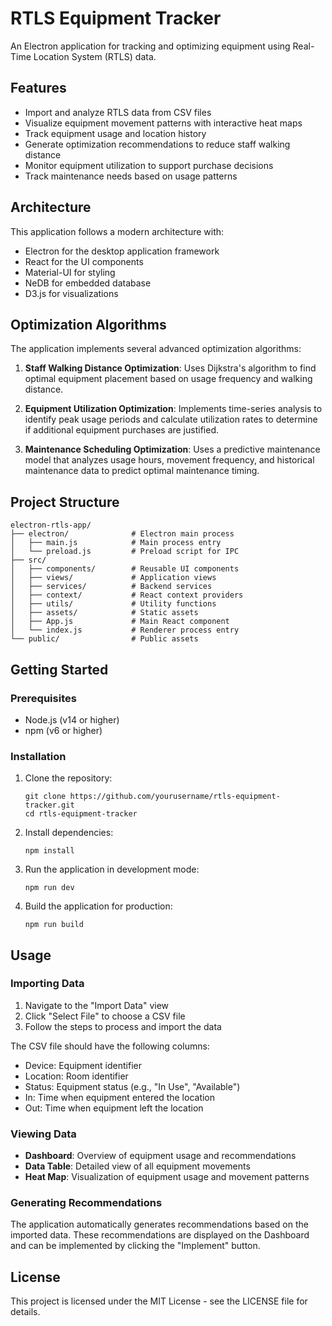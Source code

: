 # RTLS Equipment Tracker

An Electron application for tracking and optimizing equipment using Real-Time Location System (RTLS) data.

## Features

- Import and analyze RTLS data from CSV files
- Visualize equipment movement patterns with interactive heat maps
- Track equipment usage and location history
- Generate optimization recommendations to reduce staff walking distance
- Monitor equipment utilization to support purchase decisions
- Track maintenance needs based on usage patterns

## Architecture

This application follows a modern architecture with:

- Electron for the desktop application framework
- React for the UI components
- Material-UI for styling
- NeDB for embedded database
- D3.js for visualizations

## Optimization Algorithms

The application implements several advanced optimization algorithms:

1. **Staff Walking Distance Optimization**: Uses Dijkstra's algorithm to find optimal equipment placement based on usage frequency and walking distance.

2. **Equipment Utilization Optimization**: Implements time-series analysis to identify peak usage periods and calculate utilization rates to determine if additional equipment purchases are justified.

3. **Maintenance Scheduling Optimization**: Uses a predictive maintenance model that analyzes usage hours, movement frequency, and historical maintenance data to predict optimal maintenance timing.

## Project Structure

```
electron-rtls-app/
├── electron/              # Electron main process
│   ├── main.js            # Main process entry
│   └── preload.js         # Preload script for IPC
├── src/
│   ├── components/        # Reusable UI components
│   ├── views/             # Application views
│   ├── services/          # Backend services
│   ├── context/           # React context providers
│   ├── utils/             # Utility functions
│   ├── assets/            # Static assets
│   ├── App.js             # Main React component
│   └── index.js           # Renderer process entry
└── public/                # Public assets
```

## Getting Started

### Prerequisites

- Node.js (v14 or higher)
- npm (v6 or higher)

### Installation

1. Clone the repository:

   ```
   git clone https://github.com/yourusername/rtls-equipment-tracker.git
   cd rtls-equipment-tracker
   ```

2. Install dependencies:

   ```
   npm install
   ```

3. Run the application in development mode:

   ```
   npm run dev
   ```

4. Build the application for production:
   ```
   npm run build
   ```

## Usage

### Importing Data

1. Navigate to the "Import Data" view
2. Click "Select File" to choose a CSV file
3. Follow the steps to process and import the data

The CSV file should have the following columns:

- Device: Equipment identifier
- Location: Room identifier
- Status: Equipment status (e.g., "In Use", "Available")
- In: Time when equipment entered the location
- Out: Time when equipment left the location

### Viewing Data

- **Dashboard**: Overview of equipment usage and recommendations
- **Data Table**: Detailed view of all equipment movements
- **Heat Map**: Visualization of equipment usage and movement patterns

### Generating Recommendations

The application automatically generates recommendations based on the imported data. These recommendations are displayed on the Dashboard and can be implemented by clicking the "Implement" button.

## License

This project is licensed under the MIT License - see the LICENSE file for details.

